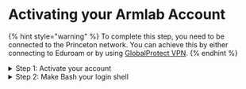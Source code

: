 # Activating your Armlab Account

{% hint style="warning" %}
To complete this step, you need to be connected to the Princeton network. You can achieve this by either connecting to Eduroam or by using [GlobalProtect VPN](https://princeton.service-now.com/service?id=kb\_article\&sys\_id=KB0012373).
{% endhint %}

<details>

<summary>Step 1: Activate your account</summary>

* Browse to: [https://eisess200l.princeton.edu/cgi-bin/Shell/nview.pl](https://eisess200l.princeton.edu/cgi-bin/Shell/nview.pl).&#x20;
* In the resulting **Update your Unix account** page, select **Enable my Unix account**, then click **Enable my Account**.

</details>

<details>

<summary>Step 2: Make Bash your login shell</summary>

* Under **Advanced settings**, select **/bin/bash – GNU Bash (/bin/bash)**, then _c_lick **Submit Change**_._

</details>

